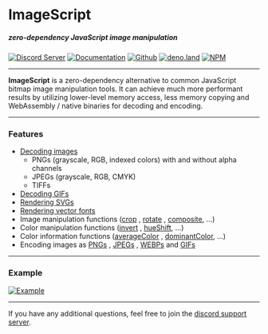 # ImageScript
##### zero-dependency JavaScript image manipulation
[![Discord Server](https://img.shields.io/discord/691713541262147687.svg?label=Discord&logo=discord&logoColor=ffffff&color=7389D8&labelColor=6A7EC2&style=for-the-badge)](https://discord.gg/8hPrwAH)
[![Documentation](https://img.shields.io/badge/Documentation-informational?style=for-the-badge)](https://imagescript.matmen.dev/)
[![Github](https://img.shields.io/badge/Github-Repository-181717?logo=github&style=for-the-badge)](https://github.com/matmen/ImageScript)
[![deno.land](https://shields.io/badge/deno.land-gray?logo=deno&style=for-the-badge)](https://deno.land/x/imagescript@1.2.9)
[![NPM](https://nodei.co/npm/imagescript.png)](https://www.npmjs.com/package/imagescript)

---

**ImageScript** is a zero-dependency alternative to common JavaScript bitmap image manipulation tools. It can achieve
much more performant results by utilizing lower-level memory access, less memory copying and WebAssembly / native
binaries for decoding and encoding.

---

### Features

- [Decoding images](https://imagescript.matmen.dev/Image.html#.decode)
  - PNGs (grayscale, RGB, indexed colors) with and without alpha channels
  - JPEGs (grayscale, RGB, CMYK)
  - TIFFs
- [Decoding GIFs](https://imagescript.matmen.dev/GIF.html#.decode)
- [Rendering SVGs](https://imagescript.matmen.dev/Image.html#.renderSVG)
- [Rendering vector fonts](https://imagescript.matmen.dev/Image.html#.renderText)
- Image manipulation functions ([crop](https://imagescript.matmen.dev/Image.html#crop)
  , [rotate](https://imagescript.matmen.dev/Image.html#rotate)
  , [composite](https://imagescript.matmen.dev/Image.html#composite), ...)
- Color manipulation functions ([invert](https://imagescript.matmen.dev/Image.html##invert)
  , [hueShift](https://imagescript.matmen.dev/Image.html##hueshift), ...)
- Color information functions ([averageColor](https://imagescript.matmen.dev/Image.html#averageColor)
  , [dominantColor](https://imagescript.matmen.dev/Image.html#dominantColor), ...)
- Encoding images as [PNGs](https://imagescript.matmen.dev/Image.html#encode)
  , [JPEGs](https://imagescript.matmen.dev/Image.html#encodejpeg)
  , [WEBPs](https://imagescript.matmen.dev/Image.html#encodeWEBP)
  and [GIFs](https://imagescript.matmen.dev/GIF.html#encode)

---

### Example

[![Example](https://github.com/matmen/ImageScript/raw/master/tests/targets/readme.png)](https://github.com/matmen/ImageScript/blob/master/tests/readme.js)

---

If you have any additional questions, feel free to join the [discord support server](https://discord.gg/8hPrwAH).
